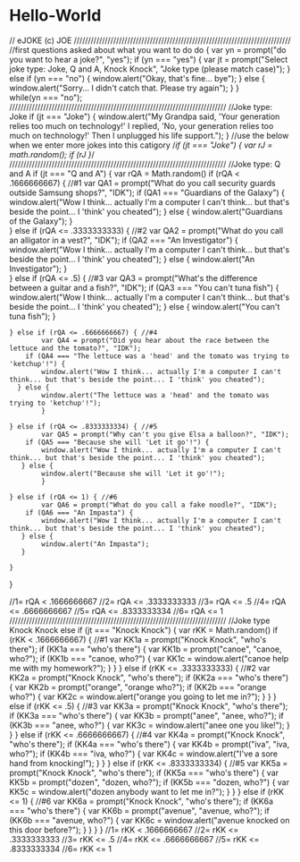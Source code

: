 # Hello-World
// eJOKE (c) JOE
/////////////////////////////////////////////////////////////////////////////
//first questions asked about what you want to do
do {
var yn = prompt("do you want to hear a joke?", "yes");
    if (yn === "yes") {
        var jt = prompt("Select joke type: Joke, Q and A, Knock Knock", "Joke type (please match case)");
    } else if (yn === "no") {
        window.alert("Okay, that's fine... bye");
    } else {
        window.alert("Sorry... I didn't catch that. Please try again");
    }
}    
while(yn === "no");
///////////////////////////////////////////////////////////////////////////// 
//Joke type: Joke
if (jt === "Joke") {
    window.alert("My Grandpa said, 'Your generation relies too much on technology!'  I replied, 'No, your generation relies too much on technology!'  Then I unplugged his life support.");
}
//use the below when we enter more jokes into this catigory
/*if (jt === "Joke") {
    var rJ = math.random();
        if (rJ
}*/
/////////////////////////////////////////////////////////////////////////////
//Joke type: Q and A 
if (jt === "Q and A") {
    var rQA = Math.random()
        if (rQA < .1666666667) { //#1
            var QA1 = prompt("What do you call security guards outside Samsung shops?", "IDK");
        if (QA1 === "Guardians of the Galaxy") {
            window.alert("Wow I think... actually I'm a computer I can't think... but that's beside the point... I 'think' you cheated");
}       else {
            window.alert("Guardians of the Galaxy");
            }  
    } else if (rQA <= .3333333333) { //#2
            var QA2 = prompt("What do you call an alligator in a vest?", "IDK");
        if (QA2 === "An Investigator") {
            window.alert("Wow I think... actually I'm a computer I can't think... but that's beside the point... I 'think' you cheated");
}        else {
            window.alert("An Investigator");
            }  
    } else if (rQA <= .5) { //#3
            var QA3 = prompt("What's the difference between a guitar and a fish?", "IDK");
        if (QA3 === "You can't tuna fish") {
            window.alert("Wow I think... actually I'm a computer I can't think... but that's beside the point... I 'think' you cheated");
       } else {
            window.alert("You can't tuna fish");
            }  
        
    } else if (rQA <= .6666666667) { //#4
            var QA4 = prompt("Did you hear about the race between the lettuce and the tomato?", "IDK");
        if (QA4 === "The lettuce was a 'head' and the tomato was trying to 'ketchup'!") {
            window.alert("Wow I think... actually I'm a computer I can't think... but that's beside the point... I 'think' you cheated");
      } else {
            window.alert("The lettuce was a 'head' and the tomato was trying to 'ketchup'!");
            }  
        
    } else if (rQA <= .8333333334) { //#5
            var QA5 = prompt("Why can't you give Elsa a balloon?", "IDK");
        if (QA5 === "Because she will 'Let it go'!") {
            window.alert("Wow I think... actually I'm a computer I can't think... but that's beside the point... I 'think' you cheated");
       } else {
            window.alert("Because she will 'Let it go'!");
            }  
        
    } else if (rQA <= 1) { //#6
            var QA6 = prompt("What do you call a fake noodle?", "IDK");
        if (QA6 === "An Impasta") {
            window.alert("Wow I think... actually I'm a computer I can't think... but that's beside the point... I 'think' you cheated");
       } else {
            window.alert("An Impasta");
       }  
        
    } 

}

//1= rQA < .1666666667
//2= rQA <= .3333333333
//3= rQA <= .5
//4= rQA <= .6666666667
//5= rQA <= .8333333334
//6= rQA <= 1
/////////////////////////////////////////////////////////////////////////////
//Joke type Knock Knock
else if (jt === "Knock Knock") {
    var rKK = Math.random()
        if (rKK < .1666666667) { //#1
            var KK1a = prompt("Knock Knock", "who's there");
                if (KK1a === "who's there") {
                    var KK1b = prompt("canoe", "canoe, who?");
                        if (KK1b === "canoe, who?") {
                            var KK1c = window.alert("canoe help me with my homework?");
                            }
                        }
        } else if (rKK <= .3333333333) { //#2
            var KK2a = prompt("Knock Knock", "who's there");
                if (KK2a === "who's there") {
                    var KK2b = prompt("orange", "orange who?");
                        if (KK2b === "orange who?") {
                            var KK2c = window.alert("orange you going to let me in?");
                            }
                        }
        } else if (rKK <= .5) { //#3
            var KK3a = prompt("Knock Knock", "who's there");
                if (KK3a === "who's there") {
                    var KK3b = prompt("anee", "anee, who?");
                        if (KK3b === "anee, who?") {
                            var KK3c = window.alert("anee one you like!");
                            }
                        }
        } else if (rKK <= .6666666667) { //#4
            var KK4a = prompt("Knock Knock", "who's there");
                if (KK4a === "who's there") {
                    var KK4b = prompt("iva", "iva, who?");
                        if (KK4b === "iva, who?") {
                            var KK4c = window.alert("I've a sore hand from knocking!");
                            }
                        }
        } else if (rKK <= .8333333334) { //#5
            var KK5a = prompt("Knock Knock", "who's there");
                if (KK5a === "who's there") {
                    var KK5b = prompt("dozen", "dozen, who?");
                        if (KK5b === "dozen, who?") {
                            var KK5c = window.alert("dozen anybody want to let me in?");
                            }
                        }
        } else if (rKK <= 1) { //#6
            var KK6a = prompt("Knock Knock", "who's there");
                if (KK6a === "who's there") {
                    var KK6b = prompt("avenue", "avenue, who?");
                        if (KK6b === "avenue, who?") {
                            var KK6c = window.alert("avenue knocked on this door before?");
                            }
                        }
        }
    }
//1= rKK < .1666666667
//2= rKK <= .3333333333
//3= rKK <= .5
//4= rKK <= .6666666667
//5= rKK <= .8333333334
//6= rKK <= 1
